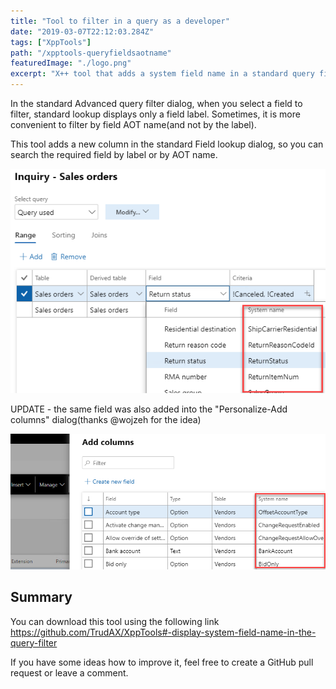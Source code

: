 ```yaml
---
title: "Tool to filter in a query as a developer"
date: "2019-03-07T22:12:03.284Z"
tags: ["XppTools"]
path: "/xpptools-queryfieldsaotname"
featuredImage: "./logo.png"
excerpt: "X++ tool that adds a system field name in a standard query filter field lookup"
---
```


In the standard Advanced query filter dialog, when you select a field to filter, standard lookup displays only a field label. Sometimes, it is more convenient to filter by field AOT name(and not by the label).

This tool adds a new column in the standard Field lookup dialog, so you can search the required field by label or by AOT name.

![](DEVQueryFieldsAOTName.png)

UPDATE - the same field was also added into the "Personalize-Add columns" dialog(thanks @wojzeh for the idea)

![](DEVQueryFieldsAOTNamePers.png)

## Summary

You can download this tool using the following link https://github.com/TrudAX/XppTools#-display-system-field-name-in-the-query-filter

If you have some ideas how to improve it, feel free to create a GitHub pull request or leave a comment.
